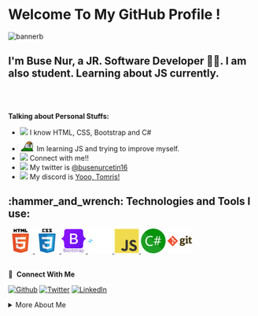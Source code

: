 # Welcome To My GitHub Profile !
![bannerb](https://user-images.githubusercontent.com/110244548/235280916-d8812315-15b6-4167-9ca7-4b77e900cb4b.png)
<br />
<h2>
I'm Buse Nur, a JR. Software Developer 🚀🚀. I am also student. Learning about JS currently.
</h2>
<br/>
<br/>
 
  
**Talking about Personal Stuffs:**

- <img src="https://media.giphy.com/media/WUlplcMpOCEmTGBtBW/giphy.gif" width="30">  I know HTML, CSS, Bootstrap and C#
-  <img src="https://raw.githubusercontent.com/ItsAnunesS/ItsAnunesS/master/src/img/parrots/flags/indiaparrot.gif" width="30" />  Im learning JS and trying to improve myself.
- <img src="https://github.com/SP-XD/SP-XD/blob/main/images/message.gif?raw=true" width="25" /> Connect with me!!
- <img src="https://github.com/SP-XD/SP-XD/blob/main/images/letterbox.gif?raw=true" width="25" /> My twitter is [@busenurcetin16](https://twitter.com/busenurcetin16)
- <img src="https://github.com/SP-XD/SP-XD/blob/main/images/lightning.gif?raw=true" width="12" /> My discord is [Yooo, Tomris!](https://discord.com/users/TomrisB.#6997)






<h2 align="left">:hammer_and_wrench: Technologies and Tools I use:</h2>
<p align="left">
    <a href="https://www.w3.org/html/" target="_blank"> <img src="https://raw.githubusercontent.com/devicons/devicon/master/icons/html5/html5-original-wordmark.svg" alt="html5" width="50" height="50"/> </a>
    <a href="https://www.w3schools.com/css/" target="_blank"> <img src="https://raw.githubusercontent.com/devicons/devicon/master/icons/css3/css3-original-wordmark.svg" alt="css3" width="50" height="50"/> </a>
    <a href="https://www.w3schools.com/css/" target="_blank"> <img src="https://raw.githubusercontent.com/devicons/devicon/master/icons/bootstrap/bootstrap-original-wordmark.svg" alt="css3" width="50" height="50"/> </a>
    <a href="https://www.w3schools.com/css/" target="_blank"> <img src="https://raw.githubusercontent.com/devicons/devicon/master/icons/tailwindcss/tailwindcss-original-wordmark.svg" alt="css3" width="50" height="50"/> </a>
    <a href="https://developer.mozilla.org/en-US/docs/Web/JavaScript" target="_blank"> <img src="https://raw.githubusercontent.com/devicons/devicon/master/icons/javascript/javascript-original.svg" alt="javascript" width="50" height="50"/> </a>
    <code><img height="50" width="50"  src="https://raw.githubusercontent.com/github/explore/80688e429a7d4ef2fca1e82350fe8e3517d3494d/topics/csharp/csharp.png"></code>
    <code><img height="50" width="50" src="https://raw.githubusercontent.com/github/explore/80688e429a7d4ef2fca1e82350fe8e3517d3494d/topics/git/git.png"></code>

<br>
</br>

🔗 &nbsp;**Connect With Me**
<p><a href="https://github.com/busenurcetin" target="_blank"><img alt="Github" src="https://img.shields.io/badge/GitHub-%2312100E.svg?&style=for-the-badge&logo=Github&logoColor=white" /></a>
 <a href="https://twitter.com/busenurcetin16" target="_blank"><img alt="Twitter" src="https://img.shields.io/badge/twitter-%231DA1F2.svg?&style=for-the-badge&logo=twitter&logoColor=white" /></a>
  <a href="https://www.linkedin.com/in/busenurcetin/" target="_blank"><img alt="LinkedIn" src="https://img.shields.io/badge/linkedin-%230077B5.svg?&style=for-the-badge&logo=linkedin&logoColor=white" /></a> 

<details>
  <summary>
    More About Me
  </summary>

 <h2> Github Stats </h2> 
<a href="https://github.com/busenurcetin/github-readme-stats"><img align="left" width="42%" src="https://github-readme-stats.vercel.app/api/top-langs/?username=busenurcetin&layout=compact&theme=tokyonight" /></a>
<img width="50%" src="https://github-readme-streak-stats.herokuapp.com/?user=busenurcetin&theme=tokyonight" alt="busenurcetin" />

<br>
</br>

<div id="github_stats" align="center">

[![Busenur Çetin's GitHub stats](https://github-readme-stats.vercel.app/api?username=busenurcetin&count_private=true&show_icons=true&theme=radical&hide_border=true)](#!)
 
 <br>
 
 <br>

[![Busenur Çetin's github activity graph](https://github-activity-graph-oopa.herokuapp.com/graph?username=usenurcetin&theme=redical&hide_border=true)](#!)



[![trophy](https://github-profile-trophy.vercel.app/?username=busenurcetin)](https://github.com/busenurcetin/github-profile-trophy)

</div>



</p>
</details>




